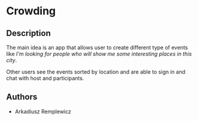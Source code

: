 ﻿# Crowding

## Description

The main idea is an app that allows user to create different type of events like *I'm looking for people who will show
me some interesting places in this city*.

Other users see the events sorted by location and are able to sign in and chat with host and participants.


## Authors

- Arkadiusz Remplewicz
